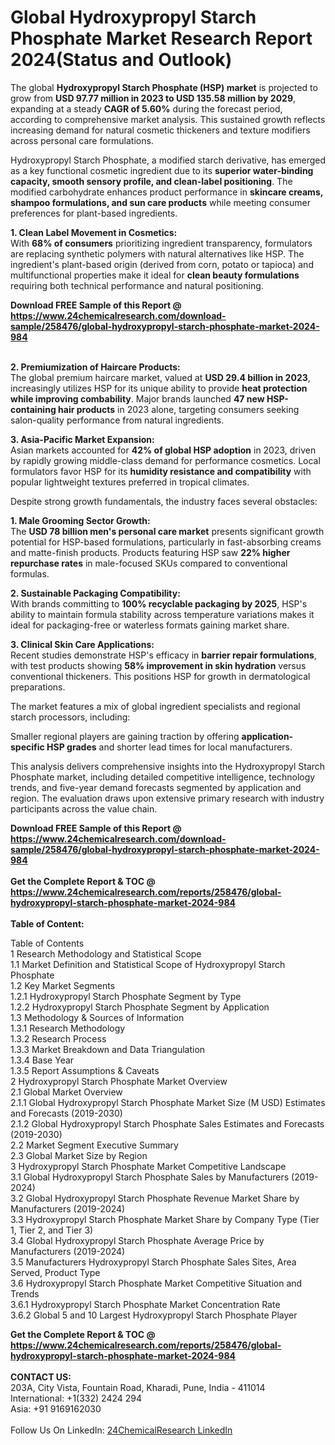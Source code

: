<h1>Global Hydroxypropyl Starch Phosphate Market Research Report 2024(Status and Outlook)</h1><p>The global <strong>Hydroxypropyl Starch Phosphate (HSP) market</strong> is projected to grow from <strong>USD 97.77 million in 2023 to USD 135.58 million by 2029</strong>, expanding at a steady <strong>CAGR of 5.60%</strong> during the forecast period, according to comprehensive market analysis. This sustained growth reflects increasing demand for natural cosmetic thickeners and texture modifiers across personal care formulations.</p><p>Hydroxypropyl Starch Phosphate, a modified starch derivative, has emerged as a key functional cosmetic ingredient due to its <strong>superior water-binding capacity, smooth sensory profile, and clean-label positioning</strong>. The modified carbohydrate enhances product performance in <strong>skincare creams, shampoo formulations, and sun care products</strong> while meeting consumer preferences for plant-based ingredients.</p><p><strong>1. Clean Label Movement in Cosmetics:</strong><br>
With <strong>68% of consumers</strong> prioritizing ingredient transparency, formulators are replacing synthetic polymers with natural alternatives like HSP. The ingredient's plant-based origin (derived from corn, potato or tapioca) and multifunctional properties make it ideal for <strong>clean beauty formulations</strong> requiring both technical performance and natural positioning.</p><div><b>Download FREE Sample of this Report @ 
            <a href="https://www.24chemicalresearch.com/download-sample/258476/global-hydroxypropyl-starch-phosphate-market-2024-984">
            https://www.24chemicalresearch.com/download-sample/258476/global-hydroxypropyl-starch-phosphate-market-2024-984</a></b></div><br><p><strong>2. Premiumization of Haircare Products:</strong><br>
The global premium haircare market, valued at <strong>USD 29.4 billion in 2023</strong>, increasingly utilizes HSP for its unique ability to provide <strong>heat protection while improving combability</strong>. Major brands launched <strong>47 new HSP-containing hair products</strong> in 2023 alone, targeting consumers seeking salon-quality performance from natural ingredients.</p><p><strong>3. Asia-Pacific Market Expansion:</strong><br>
Asian markets accounted for <strong>42% of global HSP adoption</strong> in 2023, driven by rapidly growing middle-class demand for performance cosmetics. Local formulators favor HSP for its <strong>humidity resistance and compatibility</strong> with popular lightweight textures preferred in tropical climates.</p><p>Despite strong growth fundamentals, the industry faces several obstacles:</p><p><strong>1. Male Grooming Sector Growth:</strong><br>
The <strong>USD 78 billion men's personal care market</strong> presents significant growth potential for HSP-based formulations, particularly in fast-absorbing creams and matte-finish products. Products featuring HSP saw <strong>22% higher repurchase rates</strong> in male-focused SKUs compared to conventional formulas.</p><p><strong>2. Sustainable Packaging Compatibility:</strong><br>
With brands committing to <strong>100% recyclable packaging by 2025</strong>, HSP's ability to maintain formula stability across temperature variations makes it ideal for packaging-free or waterless formats gaining market share.</p><p><strong>3. Clinical Skin Care Applications:</strong><br>
Recent studies demonstrate HSP's efficacy in <strong>barrier repair formulations</strong>, with test products showing <strong>58% improvement in skin hydration</strong> versus conventional thickeners. This positions HSP for growth in dermatological preparations.</p><p>The market features a mix of global ingredient specialists and regional starch processors, including:</p><p>Smaller regional players are gaining traction by offering <strong>application-specific HSP grades</strong> and shorter lead times for local manufacturers.</p><p>This analysis delivers comprehensive insights into the Hydroxypropyl Starch Phosphate market, including detailed competitive intelligence, technology trends, and five-year demand forecasts segmented by application and region. The evaluation draws upon extensive primary research with industry participants across the value chain.</p><div><b>Download FREE Sample of this Report @ 
            <a href="https://www.24chemicalresearch.com/download-sample/258476/global-hydroxypropyl-starch-phosphate-market-2024-984">
            https://www.24chemicalresearch.com/download-sample/258476/global-hydroxypropyl-starch-phosphate-market-2024-984</a></b></div><br><div><b>Get the Complete Report & TOC @ 
            <a href="https://www.24chemicalresearch.com/reports/258476/global-hydroxypropyl-starch-phosphate-market-2024-984">
            https://www.24chemicalresearch.com/reports/258476/global-hydroxypropyl-starch-phosphate-market-2024-984</a></b></div><br>
            <b>Table of Content:</b><p>Table of Contents<br />
1 Research Methodology and Statistical Scope<br />
1.1 Market Definition and Statistical Scope of Hydroxypropyl Starch Phosphate<br />
1.2 Key Market Segments<br />
1.2.1 Hydroxypropyl Starch Phosphate Segment by Type<br />
1.2.2 Hydroxypropyl Starch Phosphate Segment by Application<br />
1.3 Methodology & Sources of Information<br />
1.3.1 Research Methodology<br />
1.3.2 Research Process<br />
1.3.3 Market Breakdown and Data Triangulation<br />
1.3.4 Base Year<br />
1.3.5 Report Assumptions & Caveats<br />
2 Hydroxypropyl Starch Phosphate Market Overview<br />
2.1 Global Market Overview<br />
2.1.1 Global Hydroxypropyl Starch Phosphate Market Size (M USD) Estimates and Forecasts (2019-2030)<br />
2.1.2 Global Hydroxypropyl Starch Phosphate Sales Estimates and Forecasts (2019-2030)<br />
2.2 Market Segment Executive Summary<br />
2.3 Global Market Size by Region<br />
3 Hydroxypropyl Starch Phosphate Market Competitive Landscape<br />
3.1 Global Hydroxypropyl Starch Phosphate Sales by Manufacturers (2019-2024)<br />
3.2 Global Hydroxypropyl Starch Phosphate Revenue Market Share by Manufacturers (2019-2024)<br />
3.3 Hydroxypropyl Starch Phosphate Market Share by Company Type (Tier 1, Tier 2, and Tier 3)<br />
3.4 Global Hydroxypropyl Starch Phosphate Average Price by Manufacturers (2019-2024)<br />
3.5 Manufacturers Hydroxypropyl Starch Phosphate Sales Sites, Area Served, Product Type<br />
3.6 Hydroxypropyl Starch Phosphate Market Competitive Situation and Trends<br />
3.6.1 Hydroxypropyl Starch Phosphate Market Concentration Rate<br />
3.6.2 Global 5 and 10 Largest Hydroxypropyl Starch Phosphate Player</p><div><b>Get the Complete Report & TOC @ 
            <a href="https://www.24chemicalresearch.com/reports/258476/global-hydroxypropyl-starch-phosphate-market-2024-984">
            https://www.24chemicalresearch.com/reports/258476/global-hydroxypropyl-starch-phosphate-market-2024-984</a></b></div><br><b>CONTACT US:</b><br>
            203A, City Vista, Fountain Road, Kharadi, Pune, India - 411014<br>
            International: +1(332) 2424 294<br>
            Asia: +91 9169162030 <br><br>
            Follow Us On LinkedIn: <a href="https://www.linkedin.com/company/24chemicalresearch/">24ChemicalResearch LinkedIn</a>